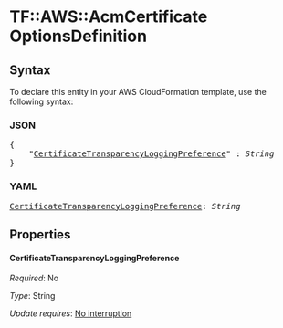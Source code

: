 # TF::AWS::AcmCertificate OptionsDefinition

## Syntax

To declare this entity in your AWS CloudFormation template, use the following syntax:

### JSON

<pre>
{
    "<a href="#certificatetransparencyloggingpreference" title="CertificateTransparencyLoggingPreference">CertificateTransparencyLoggingPreference</a>" : <i>String</i>
}
</pre>

### YAML

<pre>
<a href="#certificatetransparencyloggingpreference" title="CertificateTransparencyLoggingPreference">CertificateTransparencyLoggingPreference</a>: <i>String</i>
</pre>

## Properties

#### CertificateTransparencyLoggingPreference

_Required_: No

_Type_: String

_Update requires_: [No interruption](https://docs.aws.amazon.com/AWSCloudFormation/latest/UserGuide/using-cfn-updating-stacks-update-behaviors.html#update-no-interrupt)


